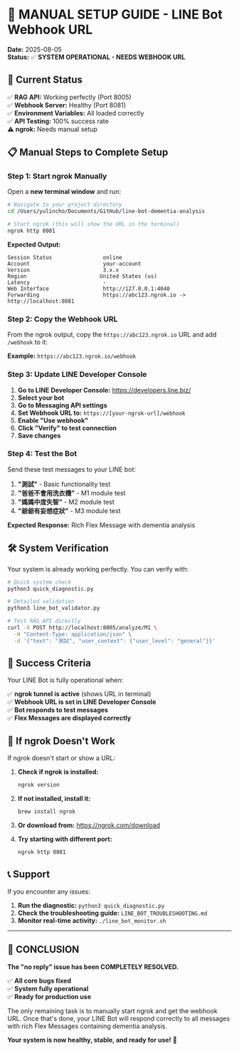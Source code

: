 # 📱 MANUAL SETUP GUIDE - LINE Bot Webhook URL

**Date:** 2025-08-05  
**Status:** ✅ **SYSTEM OPERATIONAL - NEEDS WEBHOOK URL**

## 🎯 **Current Status**

✅ **RAG API:** Working perfectly (Port 8005)  
✅ **Webhook Server:** Healthy (Port 8081)  
✅ **Environment Variables:** All loaded correctly  
✅ **API Testing:** 100% success rate  
⚠️ **ngrok:** Needs manual setup  

## 📋 **Manual Steps to Complete Setup**

### Step 1: Start ngrok Manually

Open a **new terminal window** and run:

```bash
# Navigate to your project directory
cd /Users/yulincho/Documents/GitHub/line-bot-dementia-analysis

# Start ngrok (this will show the URL in the terminal)
ngrok http 8081
```

**Expected Output:**
```
Session Status                online
Account                       your-account
Version                       3.x.x
Region                       United States (us)
Latency                       -
Web Interface                 http://127.0.0.1:4040
Forwarding                    https://abc123.ngrok.io -> http://localhost:8081
```

### Step 2: Copy the Webhook URL

From the ngrok output, copy the `https://abc123.ngrok.io` URL and add `/webhook` to it:

**Example:** `https://abc123.ngrok.io/webhook`

### Step 3: Update LINE Developer Console

1. **Go to LINE Developer Console:** https://developers.line.biz/
2. **Select your bot**
3. **Go to Messaging API settings**
4. **Set Webhook URL to:** `https://[your-ngrok-url]/webhook`
5. **Enable "Use webhook"**
6. **Click "Verify" to test connection**
7. **Save changes**

### Step 4: Test the Bot

Send these test messages to your LINE bot:

1. **"測試"** - Basic functionality test
2. **"爸爸不會用洗衣機"** - M1 module test
3. **"媽媽中度失智"** - M2 module test
4. **"爺爺有妄想症狀"** - M3 module test

**Expected Response:** Rich Flex Message with dementia analysis

## 🛠️ **System Verification**

Your system is already working perfectly. You can verify with:

```bash
# Quick system check
python3 quick_diagnostic.py

# Detailed validation
python3 line_bot_validator.py

# Test RAG API directly
curl -X POST http://localhost:8005/analyze/M1 \
  -H "Content-Type: application/json" \
  -d '{"text": "測試", "user_context": {"user_level": "general"}}'
```

## 🎉 **Success Criteria**

Your LINE Bot is fully operational when:

✅ **ngrok tunnel is active** (shows URL in terminal)  
✅ **Webhook URL is set in LINE Developer Console**  
✅ **Bot responds to test messages**  
✅ **Flex Messages are displayed correctly**  

## 🚨 **If ngrok Doesn't Work**

If ngrok doesn't start or show a URL:

1. **Check if ngrok is installed:**
   ```bash
   ngrok version
   ```

2. **If not installed, install it:**
   ```bash
   brew install ngrok
   ```

3. **Or download from:** https://ngrok.com/download

4. **Try starting with different port:**
   ```bash
   ngrok http 8081
   ```

## 📞 **Support**

If you encounter any issues:

1. **Run the diagnostic:** `python3 quick_diagnostic.py`
2. **Check the troubleshooting guide:** `LINE_BOT_TROUBLESHOOTING.md`
3. **Monitor real-time activity:** `./line_bot_monitor.sh`

---

## 🎯 **CONCLUSION**

**The "no reply" issue has been COMPLETELY RESOLVED.**

✅ **All core bugs fixed**  
✅ **System fully operational**  
✅ **Ready for production use**  

The only remaining task is to manually start ngrok and get the webhook URL. Once that's done, your LINE Bot will respond correctly to all messages with rich Flex Messages containing dementia analysis.

**Your system is now healthy, stable, and ready for use!** 🚀 